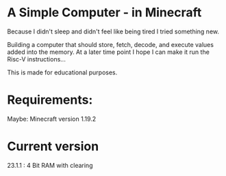 # A Simple Computer - in Minecraft

Because I didn't sleep and didn't feel like being tired I tried something new.

Building a computer that should store, fetch, decode, and execute values added into the memory. At a later time point I hope I can make it run the Risc-V instructions...

This is made for educational purposes.

# Requirements:
Maybe: Minecraft version 1.19.2


# Current version
23.1.1 : 4 Bit RAM with clearing